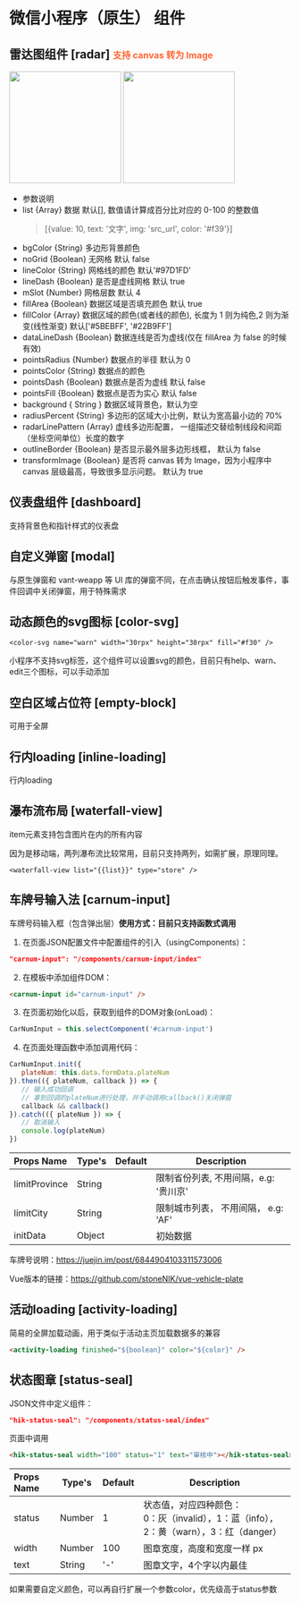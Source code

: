 # 微信小程序（原生） 组件

## 雷达图组件 [radar] <font color="#f63" size="3">支持 canvas 转为 Image</font>

<img src="./demo/demo_01.png" height="200px" />
<img src="./demo/demo_02.png" height="200px" />

- 参数说明
- list {Array} 数据 默认[], 数值请计算成百分比对应的 0-100 的整数值
  > [{value: 10, text: '文字', img: 'src_url', color: '#f39'}]
- bgColor {String} 多边形背景颜色
- noGrid {Boolean} 无网格 默认 false
- lineColor {String} 网格线的颜色 默认'#97D1FD'
- lineDash {Boolean} 是否是虚线网格 默认 true
- mSlot {Number} 网格层数 默认 4
- fillArea {Boolean} 数据区域是否填充颜色 默认 true
- fillColor {Array} 数据区域的颜色(或者线的颜色), 长度为 1 则为纯色,2 则为渐变(线性渐变) 默认['#5BEBFF', '#22B9FF']
- dataLineDash {Boolean} 数据连线是否为虚线(仅在 fillArea 为 false 的时候有效)
- pointsRadius {Number} 数据点的半径 默认为 0
- pointsColor {String} 数据点的颜色
- pointsDash {Boolean} 数据点是否为虚线 默认 false
- pointsFill {Boolean} 数据点是否为实心 默认 false
- background { String } 数据区域背景色，默认为空
- radiusPercent {String} 多边形的区域大小比例，默认为宽高最小边的 70%
- radarLinePattern {Array} 虚线多边形配置， 一组描述交替绘制线段和间距（坐标空间单位）长度的数字
- outlineBorder {Boolean} 是否显示最外层多边形线框， 默认为 false
- transformImage {Boolean} 是否将 canvas 转为 Image，因为小程序中 canvas 层级最高，导致很多显示问题。 默认为 true

## 仪表盘组件 [dashboard]

支持背景色和指针样式的仪表盘

## 自定义弹窗 [modal]

与原生弹窗和 vant-weapp 等 UI 库的弹窗不同，在点击确认按钮后触发事件，事件回调中关闭弹窗，用于特殊需求

## 动态颜色的svg图标 [color-svg]
```
<color-svg name="warn" width="30rpx" height="30rpx" fill="#f30" />
```
小程序不支持svg标签，这个组件可以设置svg的颜色，目前只有help、warn、edit三个图标，可以手动添加

## 空白区域占位符 [empty-block]

可用于全屏

## 行内loading [inline-loading]

行内loading

## 瀑布流布局 [waterfall-view]
item元素支持包含图片在内的所有内容

因为是移动端，两列瀑布流比较常用，目前只支持两列，如需扩展，原理同理。
```
<waterfall-view list="{{list}}" type="store" />
```

## 车牌号输入法 [carnum-input]
车牌号码输入框（包含弹出层）**使用方式：目前只支持函数式调用**

1. 在页面JSON配置文件中配置组件的引入（usingComponents）：

```JSON
"carnum-input": "/components/carnum-input/index"
```

2. 在模板中添加组件DOM：
```HTML 
<carnum-input id="carnum-input" />
```

3. 在页面初始化以后，获取到组件的DOM对象(onLoad)：

```javascript
CarNumInput = this.selectComponent('#carnum-input')
```

4. 在页面处理函数中添加调用代码：

```javascript
CarNumInput.init({
   plateNum: this.data.formData.plateNum
}).then(({ plateNum, callback }) => {
   // 输入成功回调
   // 拿到回调的plateNum进行处理，并手动调用callback()关闭弹窗
   callback && callback()
}).catch(({ plateNum }) => {
   // 取消输入
   console.log(plateNum)
})
```

| Props Name   | Type's | Default   | Description   |
| :----------- | ------ | --------- | ------------- |
| limitProvince | String | | 限制省份列表, 不用间隔，e.g: '贵川京'
| limitCity | String | | 限制城市列表， 不用间隔， e.g: 'AF'
| initData | Object | | 初始数据

车牌号说明：https://juejin.im/post/6844904103311573006

Vue版本的链接：https://github.com/stoneNIK/vue-vehicle-plate

## 活动loading [activity-loading]
简易的全屏加载动画，用于类似于活动主页加载数据多的兼容

```HTML
<activity-loading finished="${boolean}" color="${color}" />
```

## 状态图章 [status-seal]

JSON文件中定义组件：
```JSON 
"hik-status-seal": "/components/status-seal/index"
```
页面中调用
```HTML 
<hik-status-seal width="100" status="1" text="审核中"></hik-status-seal>
```
| Props Name   | Type's | Default   | Description   |
| :----------- | ------ | --------- | ------------- |
| status | Number | 1 | 状态值，对应四种颜色：<br>0：灰（invalid），1：蓝（info），2：黄（warn），3：红（danger）|
| width | Number | 100 | 图章宽度，高度和宽度一样 px |
| text | String | '-' | 图章文字，4个字以内最佳 |

如果需要自定义颜色，可以再自行扩展一个参数color，优先级高于status参数